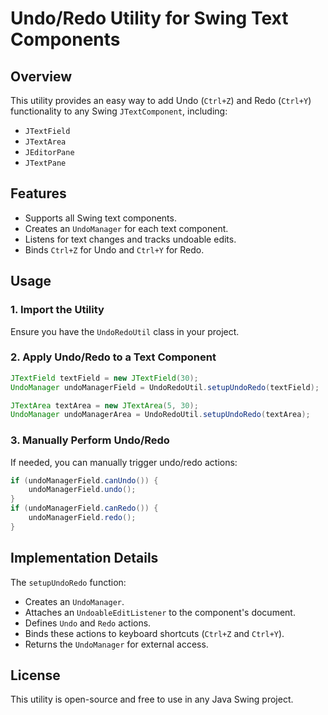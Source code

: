 
# Undo/Redo Utility for Swing Text Components

## Overview
This utility provides an easy way to add Undo (`Ctrl+Z`) and Redo (`Ctrl+Y`) functionality to any Swing `JTextComponent`, including:
- `JTextField`
- `JTextArea`
- `JEditorPane`
- `JTextPane`

## Features
- Supports all Swing text components.
- Creates an `UndoManager` for each text component.
- Listens for text changes and tracks undoable edits.
- Binds `Ctrl+Z` for Undo and `Ctrl+Y` for Redo.

## Usage
### 1. Import the Utility
Ensure you have the `UndoRedoUtil` class in your project.

### 2. Apply Undo/Redo to a Text Component
```java
JTextField textField = new JTextField(30);
UndoManager undoManagerField = UndoRedoUtil.setupUndoRedo(textField);

JTextArea textArea = new JTextArea(5, 30);
UndoManager undoManagerArea = UndoRedoUtil.setupUndoRedo(textArea);
```

### 3. Manually Perform Undo/Redo
If needed, you can manually trigger undo/redo actions:
```java
if (undoManagerField.canUndo()) {
    undoManagerField.undo();
}
if (undoManagerField.canRedo()) {
    undoManagerField.redo();
}
```

## Implementation Details
The `setupUndoRedo` function:
- Creates an `UndoManager`.
- Attaches an `UndoableEditListener` to the component's document.
- Defines `Undo` and `Redo` actions.
- Binds these actions to keyboard shortcuts (`Ctrl+Z` and `Ctrl+Y`).
- Returns the `UndoManager` for external access.

## License
This utility is open-source and free to use in any Java Swing project.

